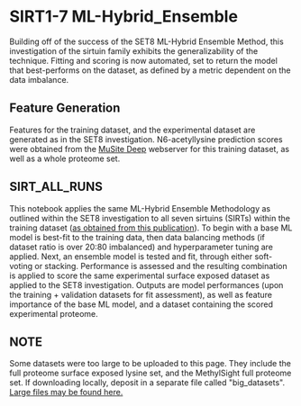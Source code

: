 # SIRT1-7 ML-Hybrid_Ensemble
Building off of the success of the SET8 ML-Hybrid Ensemble Method, this investigation of the sirtuin family exhibits the generalizability of the technique. Fitting and scoring is now automated, set to return the model that best-performs on the dataset, as defined by a metric dependent on the data imbalance. 

## Feature Generation
Features for the training dataset, and the experimental dataset are generated as in the SET8 investigation. N6-acetyllysine prediction scores were obtained from the [MuSite Deep](https://academic.oup.com/nar/article/48/W1/W140/5824154) webserver for this training dataset, as well as a whole proteome set. 

## SIRT_ALL_RUNS
This notebook applies the same ML-Hybrid Ensemble Methodology as outlined within the SET8 investigation to all seven sirtuins (SIRTs) within the training dataset ([as obtained from this publication](https://www.nature.com/articles/ncomms3327)). To begin with a base ML model is best-fit to the training data, then data balancing methods (if dataset ratio is over 20:80 imbalanced) and hyperparameter tuning are applied. Next, an ensemble model is tested and fit, through either soft-voting or stacking. Performance is assessed and the resulting combination is applied to score the same experimental surface exposed dataset as applied to the SET8 investigation. Outputs are model performances (upon the training + validation datasets for fit assessment), as well as feature importance of the base ML model, and a dataset containing the scored experimental proteome. 

## NOTE
Some datasets were too large to be uploaded to this page. They include the full proteome surface exposed lysine set, and the MethylSight full proteome set. If downloading locally, deposit in a separate file called "big_datasets". [Large files may be found here.](https://drive.google.com/drive/folders/1mEmag5tNmzdm5_NIwxH43xEfKT-4aWi0?usp=share_link)
